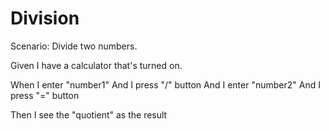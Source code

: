 # Division

Scenario: Divide two numbers.

Given I have a calculator that's turned on.

When I enter "number1"
And I press "/" button
And I enter "number2"
And I press "=" button 

Then I see the "quotient" as the result 

